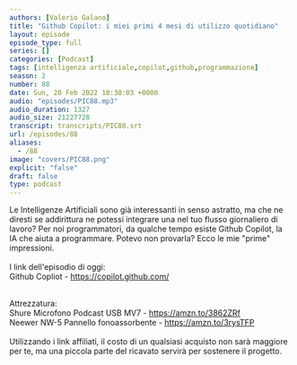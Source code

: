 ```yaml
---
authors: [Valerio Galano]
title: "Github Copilot: i miei primi 4 mesi di utilizzo quotidiano"
layout: episode
episode_type: full
series: []
categories: [Podcast]
tags: [intelligenza artificiale,copilot,github,programmazione]
season: 2
number: 88
date: Sun, 20 Feb 2022 18:30:03 +0000
audio: "episodes/PIC88.mp3"
audio_duration: 1327
audio_size: 21227728
transcript: transcripts/PIC88.srt
url: /episodes/88
aliases: 
  - /88
image: "covers/PIC88.png"
explicit: "false"
draft: false
type: podcast
---
```

Le Intelligenze Artificiali sono già interessanti in senso astratto, ma che ne diresti se addirittura ne potessi integrare una nel tuo flusso giornaliero di lavoro? Per noi programmatori, da qualche tempo esiste Github Copilot, la IA che aiuta a programmare. Potevo non provarla? Ecco le mie "prime" impressioni.<br />
<br />
I link dell'episodio di oggi: <br />
Github Copliot - <a href="https://copilot.github.com/" rel="noopener">https://copilot.github.com/</a> <br />
<br />




Attrezzatura:<br />
Shure Microfono Podcast USB MV7 - <a href="https://amzn.to/3862ZRf" rel="noopener">https://amzn.to/3862ZRf</a> <br />
Neewer NW-5 Pannello fonoassorbente - <a href="https://amzn.to/3rysTFP" rel="noopener">https://amzn.to/3rysTFP</a> <br />
<br />
Utilizzando i link affiliati, il costo di un qualsiasi acquisto non sarà maggiore per te, ma una piccola parte del ricavato servirà per sostenere il progetto.<br />
<br />






